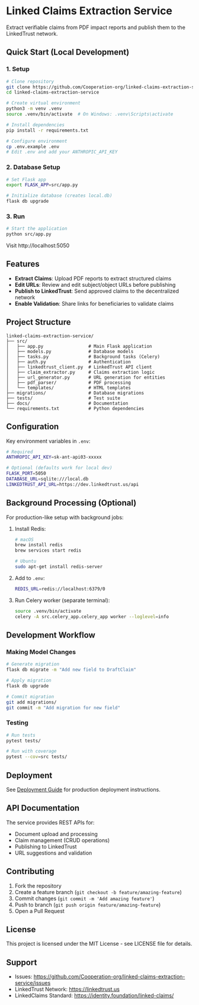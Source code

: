 # Linked Claims Extraction Service

Extract verifiable claims from PDF impact reports and publish them to the LinkedTrust network.

## Quick Start (Local Development)

### 1. Setup

```bash
# Clone repository
git clone https://github.com/Cooperation-org/linked-claims-extraction-service.git
cd linked-claims-extraction-service

# Create virtual environment
python3 -m venv .venv
source .venv/bin/activate  # On Windows: .venv\Scripts\activate

# Install dependencies
pip install -r requirements.txt

# Configure environment
cp .env.example .env
# Edit .env and add your ANTHROPIC_API_KEY
```

### 2. Database Setup

```bash
# Set Flask app
export FLASK_APP=src/app.py

# Initialize database (creates local.db)
flask db upgrade
```

### 3. Run

```bash
# Start the application
python src/app.py
```

Visit http://localhost:5050

## Features

- **Extract Claims**: Upload PDF reports to extract structured claims
- **Edit URLs**: Review and edit subject/object URLs before publishing
- **Publish to LinkedTrust**: Send approved claims to the decentralized network
- **Enable Validation**: Share links for beneficiaries to validate claims

## Project Structure

```
linked-claims-extraction-service/
├── src/
│   ├── app.py                 # Main Flask application
│   ├── models.py              # Database models
│   ├── tasks.py               # Background tasks (Celery)
│   ├── auth.py                # Authentication
│   ├── linkedtrust_client.py  # LinkedTrust API client
│   ├── claim_extractor.py     # Claims extraction logic
│   ├── url_generator.py       # URL generation for entities
│   ├── pdf_parser/            # PDF processing
│   └── templates/             # HTML templates
├── migrations/                # Database migrations
├── tests/                     # Test suite
├── docs/                      # Documentation
└── requirements.txt           # Python dependencies
```

## Configuration

Key environment variables in `.env`:

```bash
# Required
ANTHROPIC_API_KEY=sk-ant-api03-xxxxx

# Optional (defaults work for local dev)
FLASK_PORT=5050
DATABASE_URL=sqlite:///local.db
LINKEDTRUST_API_URL=https://dev.linkedtrust.us/api
```

## Background Processing (Optional)

For production-like setup with background jobs:

1. Install Redis:
   ```bash
   # macOS
   brew install redis
   brew services start redis
   
   # Ubuntu
   sudo apt-get install redis-server
   ```

2. Add to `.env`:
   ```bash
   REDIS_URL=redis://localhost:6379/0
   ```

3. Run Celery worker (separate terminal):
   ```bash
   source .venv/bin/activate
   celery -A src.celery_app.celery_app worker --loglevel=info
   ```

## Development Workflow

### Making Model Changes

```bash
# Generate migration
flask db migrate -m "Add new field to DraftClaim"

# Apply migration
flask db upgrade

# Commit migration
git add migrations/
git commit -m "Add migration for new field"
```

### Testing

```bash
# Run tests
pytest tests/

# Run with coverage
pytest --cov=src tests/
```

## Deployment

See [Deployment Guide](docs/DEPLOYMENT_GUIDE.md) for production deployment instructions.

## API Documentation

The service provides REST APIs for:
- Document upload and processing
- Claim management (CRUD operations)
- Publishing to LinkedTrust
- URL suggestions and validation

## Contributing

1. Fork the repository
2. Create a feature branch (`git checkout -b feature/amazing-feature`)
3. Commit changes (`git commit -m 'Add amazing feature'`)
4. Push to branch (`git push origin feature/amazing-feature`)
5. Open a Pull Request

## License

This project is licensed under the MIT License - see LICENSE file for details.

## Support

- Issues: https://github.com/Cooperation-org/linked-claims-extraction-service/issues
- LinkedTrust Network: https://linkedtrust.us
- LinkedClaims Standard: https://identity.foundation/linked-claims/
